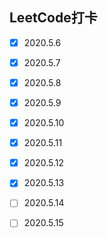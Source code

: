 ## LeetCode打卡
- [x] 2020.5.6
- [x] 2020.5.7
- [x] 2020.5.8
- [x] 2020.5.9
- [x] 2020.5.10
- [x] 2020.5.11
- [x] 2020.5.12
- [x] 2020.5.13
- [ ] 2020.5.14
- [ ] 2020.5.15


